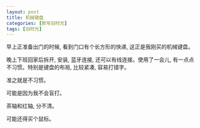```yaml
---
layout: post
title: 机械键盘
categories: [默写旧时光]
tags: [旧时光]
---
```


早上正准备出门的时候, 看到门口有个长方形的快递, 这正是我刚买的机械键盘。

晚上下班回家后拆开, 安装, 蓝牙连接, 还可以有线连接。使用了一会儿, 有一点点不习惯。特别是键盘的布局, 比较紧凑, 容易打错字。

准之就是不习惯。

可能是因为我不会盲打。

茶轴和红轴, 分不清。

可能还得买个鼠标。